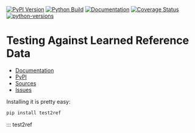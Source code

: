[![PyPI Version](https://badge.fury.io/py/test2ref.svg)](https://badge.fury.io/py/test2ref)
[![Python Build](https://github.com/nbiotcloud/test2ref/actions/workflows/main.yml/badge.svg)](https://github.com/nbiotcloud/test2ref/actions/workflows/main.yml)
[![Documentation](https://readthedocs.org/projects/test2ref/badge/?version=stable)](https://test2ref.readthedocs.io/en/stable/)
[![Coverage Status](https://coveralls.io/repos/github/nbiotcloud/test2ref/badge.svg?branch=main)](https://coveralls.io/github/nbiotcloud/test2ref?branch=main)
[![python-versions](https://img.shields.io/pypi/pyversions/test2ref.svg)](https://pypi.python.org/pypi/test2ref)

# Testing Against Learned Reference Data

* [Documentation](https://test2ref.readthedocs.io/en/stable/)
* [PyPI](https://pypi.org/project/test2ref/)
* [Sources](https://github.com/nbiotcloud/test2ref)
* [Issues](https://github.com/nbiotcloud/test2ref/issues)

Installing it is pretty easy:

```bash
pip install test2ref
```

::: test2ref

